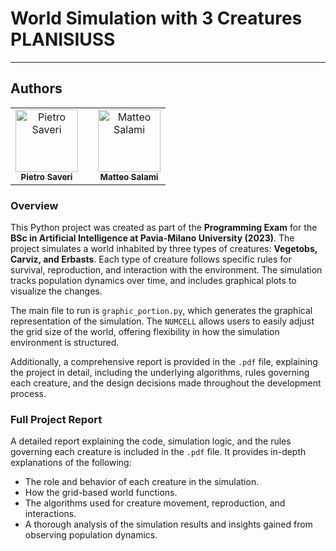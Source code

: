 # World Simulation with 3 Creatures PLANISIUSS 
---

## Authors  
<div align="center"> <table> <tr> <td align="center"> <a href="https://github.com/PietroSaveri"> <img src="https://github.com/PietroSaveri.png" width="100px;" alt="Pietro Saveri"/><br /> <sub><b>Pietro Saveri</b></sub> </a> </td> <td align="center"></sub> </a> </td> <td align="center"> <a href="https://github.com/MatteoSalami"> <img src="https://github.com/M4tteoo.png" width="100px;" alt="Matteo Salami"/><br /> <sub><b>Matteo Salami</b></sub> </a> </td> </tr> </table> </div>

### Overview

This Python project was created as part of the **Programming Exam** for the **BSc in Artificial Intelligence at Pavia-Milano University (2023)**. The project simulates a world inhabited by three types of creatures: **Vegetobs, Carviz, and Erbasts**. Each type of creature follows specific rules for survival, reproduction, and interaction with the environment. The simulation tracks population dynamics over time, and includes graphical plots to visualize the changes.

The main file to run is ``` graphic_portion.py ```, which generates the graphical representation of the simulation. The ``` NUMCELL ``` allows users to easily adjust the grid size of the world, offering flexibility in how the simulation environment is structured.

Additionally, a comprehensive report is provided in the ```.pdf``` file, explaining the project in detail, including the underlying algorithms, rules governing each creature, and the design decisions made throughout the development process.

### Full Project Report

A detailed report explaining the code, simulation logic, and the rules governing each creature is included in the ```.pdf``` file. It provides in-depth explanations of the following:

- The role and behavior of each creature in the simulation.
- How the grid-based world functions.
- The algorithms used for creature movement, reproduction, and interactions.
- A thorough analysis of the simulation results and insights gained from observing population dynamics.
